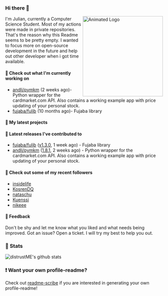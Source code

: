 ### Hi there 👋

<img align="right" src="https://github.com/distrustME/distrustME/blob/master/assets/animated-logo.gif" alt="Animated Logo" width="256" height="256" />
I'm Julian, currently a Computer Science Student. Most of my actions were made in private repositories. That's the reason why this Readme seems to be pretty empty.
I wanted to focus more on open-source development in the future and help out other developer when i got time available.

#### 👷 Check out what I'm currently working on

- [andli/pymkm](https://github.com/andli/pymkm) (2 weeks ago)- Python wrapper for the cardmarket.com API. Also contains a working example app with price updating of your personal stock.
- [fujaba/fulib](https://github.com/fujaba/fulib) (10 months ago)- Fujaba library

#### 🌱 My latest projects


#### 🔭 Latest releases I've contributed to

- [fujaba/fulib](https://github.com/fujaba/fulib) ([v1.3.0](https://github.com/fujaba/fulib/releases/tag/v1.3.0), 1 week ago) - Fujaba library
- [andli/pymkm](https://github.com/andli/pymkm) ([1.8.1](https://github.com/andli/pymkm/releases/tag/1.8.1), 2 weeks ago) - Python wrapper for the cardmarket.com API. Also contains a working example app with price updating of your personal stock.

#### 👯 Check out some of my recent followers

- [insidelife](https://github.com/insidelife)
- [KosrenDQ](https://github.com/KosrenDQ)
- [nataschu](https://github.com/nataschu)
- [Kuenssi](https://github.com/Kuenssi)
- [nikeee](https://github.com/nikeee)

#### 💬 Feedback
Don't be shy and let me know what you liked and what needs being improved. 
Got an issue? Open a ticket. I will try my best to help you out.

### 🔅 Stats
![distrustME's github stats](https://github-readme-stats.vercel.app/api?username=distrustME&show_icons=true&theme=dracula)

### ❗ Want your own profile-readme?
Check out [readme-scribe](https://github.com/muesli/readme-scribe) if you are interested in generating your own profile-readme!
